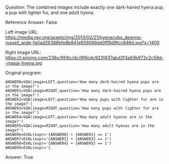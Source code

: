 Question: The combined images include exactly one dark-haired hyena pup, a pup with lighter fur, and one adult hyena.

Reference Answer: False

Left image URL: https://media.npr.org/assets/img/2013/02/21/hyenacubs_deanna-russell_wide-fa0ad26388bfe8b841e859066dd0ff9d9fcc846d.jpg?s=1400

Right image URL: https://i.pinimg.com/236x/9f/6c/dc/9f6cdc922f437abd2f3a93b972c2c59d--masai-hyena.jpg

Original program:

```
ANSWER0=VQA(image=LEFT,question='How many dark-haired hyena pups are in the image?')
ANSWER1=VQA(image=RIGHT,question='How many dark-haired hyena pups are in the image?')
ANSWER2=VQA(image=LEFT,question='How many pups with lighter fur are in the image?')
ANSWER3=VQA(image=RIGHT,question='How many pups with lighter fur are in the image?')
ANSWER4=VQA(image=LEFT,question='How many adult hyenas are in the image?')
ANSWER5=VQA(image=RIGHT,question='How many adult hyenas are in the image?')
ANSWER6=EVAL(expr='{ANSWER0} + {ANSWER1} == 1')
ANSWER7=EVAL(expr='{ANSWER2} + {ANSWER3} == 1')
ANSWER8=EVAL(expr='{ANSWER4} + {ANSWER5} == 1')
ANSWER9=EVAL(expr='{
```
Answer: True

